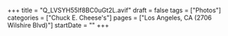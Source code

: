 +++
title = "Q_LVSYH55lf8BC0uGt2L.avif"
draft = false
tags = ["Photos"]
categories = ["Chuck E. Cheese's"]
pages = ["Los Angeles, CA (2706 Wilshire Blvd)"]
startDate = ""
+++
